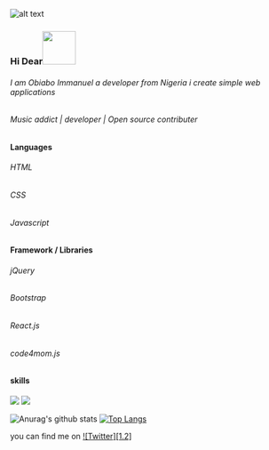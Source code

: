 ![alt text](https://www.domstamand.com/wp-content/uploads/2016/12/avatar1.jpg)
### Hi Dear<img src="https://media1.tenor.com/images/b9371273ae94a946e92074d1b9696680/tenor.gif" width="60px">
[1]: https://twitter.com/obiabo_immanuel

###### I am Obiabo Immanuel a developer from Nigeria i create simple web applications 
###### Music addict | developer | Open source contributer
#### Languages
###### HTML 
###### CSS
###### Javascript 

#### Framework / Libraries
###### jQuery
###### Bootstrap
###### React.js
###### code4mom.js

#### skills

![](https://img.shields.io/badge/🥁-Drummer-informational?style=flat&logo=data:image/svg%2bxml;base64,<BASE64_DATA>)
![](https://img.shields.io/badge/💻-Drummer-informational?style=flat&logo=data:image/svg%2bxml;base64,<BASE64_DATA>)


![Anurag's github stats](https://github-readme-stats.vercel.app/api?username=yhoungdev&show_icons=true&theme=radical)
[![Top Langs](https://github-readme-stats.vercel.app/api/top-langs/?username=yhoungdev)](https://github.com/anuraghazra/github-readme-stats)


<!--
**yhoungdev/yhoungdev** is a ✨ _special_ ✨ repository because its `README.md` (this file) appears on your GitHub profile.

Here are some ideas to get you started:jkh

- 
- 🌱 I’m currently learning ...
- 👯 I’m looking to collaborate on ...
- 🤔 I’m looking for help with ...
- 💬 Ask me about ...
- 📫 How to reach me: ...
- 😄 Pronouns: ...
- ⚡ Fun fact: ...
-->

you can find me on [![Twitter][1.2]][1]
